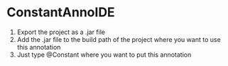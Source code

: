 # ConstantAnnoIDE

1. Export the project as a .jar file 
2. Add the .jar file to the build path of the project where you want to use this annotation
3. Just type @Constant where you want to put this annotation
